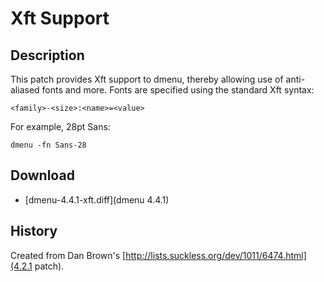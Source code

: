Xft Support
===========

Description
-----------

This patch provides Xft support to dmenu, thereby allowing use of 
anti-aliased fonts and more.  Fonts are specified using the standard 
Xft syntax:

	<family>-<size>:<name>=<value>

For example, 28pt Sans:

	dmenu -fn Sans-28

Download
--------

* [dmenu-4.4.1-xft.diff](dmenu 4.4.1)

History
------

Created from Dan Brown's [http://lists.suckless.org/dev/1011/6474.html](4.2.1 patch).

